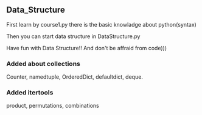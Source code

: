 ## Data_Structure

First learn by course1.py there is the basic knowladge about python(syntax)

Then you can start data structure in DataStructure.py

Have fun with Data Structure!! And don't be affraid from code)))

### Added about collections

Counter,
namedtuple,
OrderedDict,
defaultdict,
deque.

### Added itertools
product,
permutations,
combinations